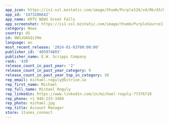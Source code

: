 ```yaml
---
app_icon: https://is1-ssl.mzstatic.com/image/thumb/Purple126/v4/0b/d3/08/0bd30866-eb86-1776-d566-16dd85092d96/KRTV-AppIcon-0-1x_U007emarketing-0-7-0-85-220-0.png/1024x1024bb.png
app_id: '1473286642'
app_name: KRTV NEWS Great Falls
app_screenshot: https://is1-ssl.mzstatic.com/image/thumb/PurpleSource116/v4/e8/a8/1e/e8a81e71-7d99-9895-26a7-2d8c8dcc003e/72a3d393-8ecf-4505-8688-c3a3ed18f168_iOS-Appstore-iPhone6.5-Display-1284x2778-KRTV-1.png/1284x2778bb.png
category: News
country: US
id: 8W1zUASQi39m
language: en
most_recent_release: '2024-01-03T00:00:00'
publisher_id: '405974803'
publisher_name: E.W. Scripps Company
rank: '438'
release_count_in_past_year: '2'
release_count_in_past_year_category: 9
release_count_in_past_year_top_in_category: 38
rep_email: michael.roguly@bitrise.io
rep_first_name: Michael
rep_full_name: Michael Roguly
rep_linkedin: https://www.linkedin.com/in/michael-roguly-77376710
rep_phone: +1 949-233-3404
rep_photo: michael.jpg
rep_title: Account Manager
store: itunes_connect
---
```

